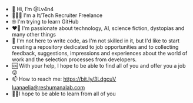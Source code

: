 - 👋 Hi, I’m @Lv4n4
- 🦸🏻‍♀️ I'm a It/Tech Recruiter Freelance
- 🤓 I'm trying to learn GitHub
- ❤️‍🔥 I'm passionate about technology, AI, science fiction, dystopias and many other things
- 💞 I'm not here to write code, as I'm not skilled in it, but I'd like to start creating a repository dedicated to job opportunities and to collecting feedback, suggestions, impressions and experiences about the world of work and the selection processes from developers.
- 🆘 With your help, I hope to be able to find all of you and offer you a job 😜
- 📫 How to reach me: https://bit.ly/3LdgcuV  luanaelia@reshumanalab.com
- 🙏🏼I hope to be able to learn from all of you
<!---
Lv4n4/Lv4n4 is a ✨ special ✨ repository because its `README.md` (this file) appears on your GitHub profile.
You can click the Preview link to take a look at your changes.
--->

